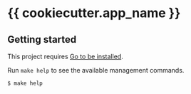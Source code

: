 # {{ cookiecutter.app_name }}

## Getting started

This project requires [Go to be installed](https://golang.org/doc/install).

Run `make help` to see the available management commands.

```console
$ make help
```
